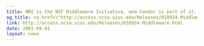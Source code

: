 ```yaml
---
title: NMI is the NSF Middleware Initiative, and Condor is part of it.
og_title: <a href=\"http://access.ncsa.uiuc.edu/Releases/010924.Middleware.html\">NMI</a> is the NSF Middleware Initiative, and Condor is part of it.
link: http://access.ncsa.uiuc.edu/Releases/010924.Middleware.html
date: 2001-09-01
layout: news
---
```



